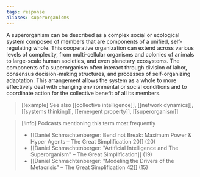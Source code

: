```yaml
---
tags: response
aliases: superorganisms
---
```


A superorganism can be described as a complex social or ecological system composed of members that are components of a unified, self-regulating whole. This cooperative organization can extend across various levels of complexity, from multi-cellular organisms and colonies of animals to large-scale human societies, and even planetary ecosystems. The components of a superorganism often interact through division of labor, consensus decision-making structures, and processes of self-organizing adaptation. This arrangement allows the system as a whole to more effectively deal with changing environmental or social conditions and to coordinate action for the collective benefit of all its members.

> [!example] See also
> [[collective intelligence]], [[network dynamics]], [[systems thinking]], [[emergent property]], [[superorganism]]

> [!info] Podcasts mentioning this term most frequently
> * [[Daniel Schmachtenberger: Bend not Break: Maximum Power & Hyper Agents – The Great Simplification 20]] (20)
> * [[Daniel Schmachtenberger: "Artificial Intelligence and The Superorganism" – The Great Simplification]] (19)
> * [[Daniel Schmachtenberger: "Modeling the Drivers of the Metacrisis” – The Great Simplification 42]] (15)